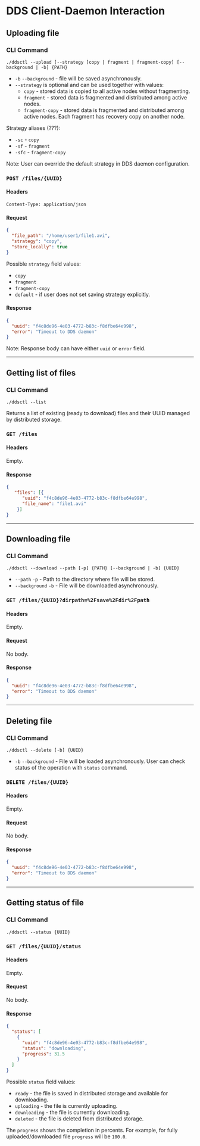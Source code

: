 # DDS Client-Daemon Interaction

## Uploading file

### CLI Command

`./ddsctl --upload [--strategy [copy | fragment | fragment-copy] [--background | -b] {PATH}`

* `-b` `--background` - file will be saved asynchronously.
* `--strategy` is optional and can be used together with values:
  * `copy` - stored data is copied to all active nodes without fragmenting.
  * `fragment` - stored data is fragmented and distributed among active nodes.
  * `fragment-copy` - stored data is fragmented and distributed among active nodes. Each fragment has recovery copy on another node.

Strategy aliases (???):
* `-sc` - `copy`
* `-sf` - `fragment`
* `-sfc` - `fragment-copy`

Note: User can override the default strategy in DDS daemon configuration.

### `POST /files/{UUID}`

#### Headers

```text
Content-Type: application/json
```

#### Request

```json
{
  "file_path": "/home/user1/file1.avi",
  "strategy": "copy",
  "store_locally": true
}
```
Possible `strategy` field values:
* `copy`
* `fragment`
* `fragment-copy`
* `default` - if user does not set saving strategy explicitly.

#### Response

```json
{
  "uuid": "f4c8de96-4e03-4772-b83c-f8dfbe64e998",
  "error": "Timeout to DDS daemon"
}
```
Note: Response body can have either `uuid` or `error` field.

---

## Getting list of files

### CLI Command

`./ddsctl --list`

Returns a list of existing (ready to download) files and their UUID managed by distributed storage.

### `GET /files`

#### Headers

Empty.

#### Response

```json
{
   "files": [{
      "uuid": "f4c8de96-4e03-4772-b83c-f8dfbe64e998",
      "file_name": "file1.avi"
    }]
}
```

---

## Downloading file

### CLI Command

`./ddsctl --download --path [-p] {PATH} [--background | -b] {UUID}`

* `--path` `-p` - Path to the directory where file will be stored.
* `--background` `-b` - File will be downloaded asynchronously.

### `GET /files/{UUID}?dirpath=%2Fsave%2Fdir%2Fpath`

#### Headers

Empty.

#### Request

No body.

#### Response

```json
{
  "uuid": "f4c8de96-4e03-4772-b83c-f8dfbe64e998",
  "error": "Timeout to DDS daemon"
}
```

---

## Deleting file

### CLI Command

`./ddsctl --delete [-b] {UUID}`

* `-b` `--background` - File will be loaded asynchronously. User can check status of the operation with `status` command.

### `DELETE /files/{UUID}`

#### Headers

Empty.

#### Request

No body.

#### Response

```json
{
  "uuid": "f4c8de96-4e03-4772-b83c-f8dfbe64e998",
  "error": "Timeout to DDS daemon"
}
```

---

## Getting status of file

### CLI Command

`./ddsctl --status {UUID}`

### `GET /files/{UUID}/status`

#### Headers

Empty.

#### Request

No body.

#### Response

```json
{
  "status": [
    {
      "uuid": "f4c8de96-4e03-4772-b83c-f8dfbe64e998",
      "status": "downloading",
      "progress": 31.5
    }
  ]
}
```

Possible `status` field values:
* `ready` - the file is saved in distributed storage and available for downloading.
* `uploading` - the file is currently uploading.
* `downloading` - the file is currently downloading.
* `deleted` - the file is deleted from distributed storage.

The `progress` shows the completion in percents.
For example, for fully uploaded/downloaded file `progress` will be `100.0`.
